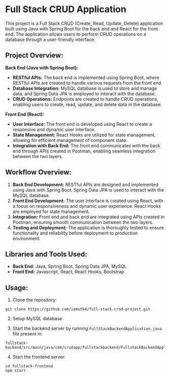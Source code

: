 # Full Stack CRUD Application

This project is a Full Stack CRUD (Create, Read, Update, Delete) application built using Java with Spring Boot for the back end and React for the front end. The application allows users to perform CRUD operations on a database through a user-friendly interface.

## Project Overview:

**Back End (Java with Spring Boot):**
- **RESTful APIs:** The back end is implemented using Spring Boot, where RESTful APIs are created to handle various requests from the front end.
- **Database Integration:** MySQL database is used to store and manage data, and Spring Data JPA is employed to interact with the database.
- **CRUD Operations:** Endpoints are created to handle CRUD operations, enabling users to create, read, update, and delete data in the database.

**Front End (React):**
- **User Interface:** The front end is developed using React to create a responsive and dynamic user interface.
- **State Management:** React Hooks are utilized for state management, allowing for efficient management of component state.
- **Integration with Back End:** The front end communicates with the back end through APIs created in Postman, enabling seamless integration between the two layers.

## Workflow Overview:
1. **Back End Development:** RESTful APIs are designed and implemented using Java with Spring Boot. Spring Data JPA is used to interact with the MySQL database.
2. **Front End Development:** The user interface is created using React, with a focus on responsiveness and dynamic user experience. React Hooks are employed for state management.
3. **Integration:** Front end and back end are integrated using APIs created in Postman, ensuring smooth communication between the two layers.
4. **Testing and Deployment:** The application is thoroughly tested to ensure functionality and reliability before deployment to production environment.

## Libraries and Tools Used:
- **Back End:** Java, Spring Boot, Spring Data JPA, MySQL
- **Front End:** Javascript, React, React Hooks, Bootstrap

## Usage:
1. Clone the repository:
```
git clone https://github.com/iamutk4/full-stack-crud-project.git
```
2. Setup MySQL database

3. Start the backend server by running ```FullStackBackendApplication.java``` file present in:
```
fullstack-backend/src/main/java/com/crudapp/fullstackbackend/FullstackBackendApplication.java
```
4. Start the frontend server:
```
cd fullstack-frontend
npm start
```
